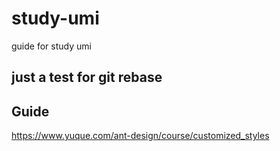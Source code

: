 # study-umi
guide for study umi

## just a test for git rebase

## Guide
https://www.yuque.com/ant-design/course/customized_styles